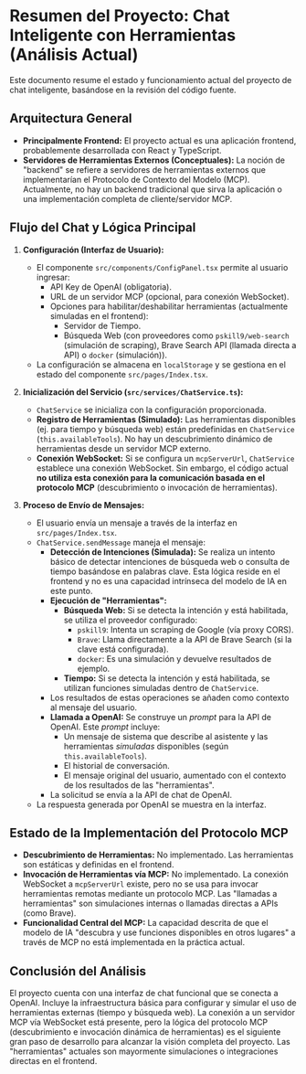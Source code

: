 # Resumen del Proyecto: Chat Inteligente con Herramientas (Análisis Actual)

Este documento resume el estado y funcionamiento actual del proyecto de chat inteligente, basándose en la revisión del código fuente.

## Arquitectura General

*   **Principalmente Frontend:** El proyecto actual es una aplicación frontend, probablemente desarrollada con React y TypeScript.
*   **Servidores de Herramientas Externos (Conceptuales):** La noción de "backend" se refiere a servidores de herramientas externos que implementarían el Protocolo de Contexto del Modelo (MCP). Actualmente, no hay un backend tradicional que sirva la aplicación o una implementación completa de cliente/servidor MCP.

## Flujo del Chat y Lógica Principal

1.  **Configuración (Interfaz de Usuario):**
    *   El componente `src/components/ConfigPanel.tsx` permite al usuario ingresar:
        *   API Key de OpenAI (obligatoria).
        *   URL de un servidor MCP (opcional, para conexión WebSocket).
        *   Opciones para habilitar/deshabilitar herramientas (actualmente simuladas en el frontend):
            *   Servidor de Tiempo.
            *   Búsqueda Web (con proveedores como `pskill9/web-search` (simulación de scraping), Brave Search API (llamada directa a API) o `docker` (simulación)).
    *   La configuración se almacena en `localStorage` y se gestiona en el estado del componente `src/pages/Index.tsx`.

2.  **Inicialización del Servicio (`src/services/ChatService.ts`):**
    *   `ChatService` se inicializa con la configuración proporcionada.
    *   **Registro de Herramientas (Simulado):** Las herramientas disponibles (ej. para tiempo y búsqueda web) están predefinidas en `ChatService` (`this.availableTools`). No hay un descubrimiento dinámico de herramientas desde un servidor MCP externo.
    *   **Conexión WebSocket:** Si se configura un `mcpServerUrl`, `ChatService` establece una conexión WebSocket. Sin embargo, el código actual **no utiliza esta conexión para la comunicación basada en el protocolo MCP** (descubrimiento o invocación de herramientas).

3.  **Proceso de Envío de Mensajes:**
    *   El usuario envía un mensaje a través de la interfaz en `src/pages/Index.tsx`.
    *   `ChatService.sendMessage` maneja el mensaje:
        *   **Detección de Intenciones (Simulada):** Se realiza un intento básico de detectar intenciones de búsqueda web o consulta de tiempo basándose en palabras clave. Esta lógica reside en el frontend y no es una capacidad intrínseca del modelo de IA en este punto.
        *   **Ejecución de "Herramientas":**
            *   **Búsqueda Web:** Si se detecta la intención y está habilitada, se utiliza el proveedor configurado:
                *   `pskill9`: Intenta un scraping de Google (vía proxy CORS).
                *   `Brave`: Llama directamente a la API de Brave Search (si la clave está configurada).
                *   `docker`: Es una simulación y devuelve resultados de ejemplo.
            *   **Tiempo:** Si se detecta la intención y está habilitada, se utilizan funciones simuladas dentro de `ChatService`.
        *   Los resultados de estas operaciones se añaden como contexto al mensaje del usuario.
        *   **Llamada a OpenAI:** Se construye un *prompt* para la API de OpenAI. Este *prompt* incluye:
            *   Un mensaje de sistema que describe al asistente y las herramientas *simuladas* disponibles (según `this.availableTools`).
            *   El historial de conversación.
            *   El mensaje original del usuario, aumentado con el contexto de los resultados de las "herramientas".
        *   La solicitud se envía a la API de chat de OpenAI.
    *   La respuesta generada por OpenAI se muestra en la interfaz.

## Estado de la Implementación del Protocolo MCP

*   **Descubrimiento de Herramientas:** No implementado. Las herramientas son estáticas y definidas en el frontend.
*   **Invocación de Herramientas vía MCP:** No implementado. La conexión WebSocket a `mcpServerUrl` existe, pero no se usa para invocar herramientas remotas mediante un protocolo MCP. Las "llamadas a herramientas" son simulaciones internas o llamadas directas a APIs (como Brave).
*   **Funcionalidad Central del MCP:** La capacidad descrita de que el modelo de IA "descubra y use funciones disponibles en otros lugares" a través de MCP no está implementada en la práctica actual.

## Conclusión del Análisis

El proyecto cuenta con una interfaz de chat funcional que se conecta a OpenAI. Incluye la infraestructura básica para configurar y simular el uso de herramientas externas (tiempo y búsqueda web). La conexión a un servidor MCP vía WebSocket está presente, pero la lógica del protocolo MCP (descubrimiento e invocación dinámica de herramientas) es el siguiente gran paso de desarrollo para alcanzar la visión completa del proyecto. Las "herramientas" actuales son mayormente simulaciones o integraciones directas en el frontend.
